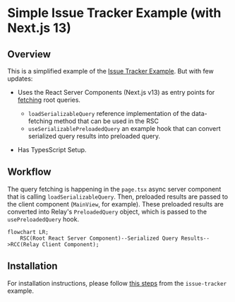 # Simple Issue Tracker Example (with Next.js 13)

## Overview

This is a simplified example of the [Issue Tracker Example](https://github.com/relayjs/relay-examples/tree/main/issue-tracker). But with few updates:

- Uses the React Server Components (Next.js v13) as entry points for [fetching](https://beta.nextjs.org/docs/data-fetching/fetching) root queries.

  - `loadSerializableQuery` reference implementation of the data-fetching method that can be used in the RSC
  - `useSerializablePreloadedQuery` an example hook that can convert serialized query results into preloaded query.

- Has TypesScript Setup.

## Workflow

The query fetching is happening in the `page.tsx` async server component that is calling `loadSerializableQuery`. Then, preloaded results are passed to the client component (`MainView`, for example). These preloaded results are converted into Relay's `PreloadedQuery` object, which is passed to the `usePreloadedQuery` hook.

```mermaid
flowchart LR;
    RSC(Root React Server Component)--Serialized Query Results-->RCC(Relay Client Component);
```

## Installation

For installation instructions, please follow [this steps](https://github.com/relayjs/relay-examples/tree/main/issue-tracker#setup) from the `issue-tracker` example.
